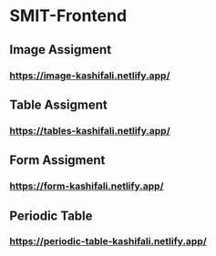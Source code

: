 # SMIT-Frontend


## Image Assigment
### https://image-kashifali.netlify.app/

## Table Assigment
### https://tables-kashifali.netlify.app/

## Form Assigment
### https://form-kashifali.netlify.app/

## Periodic Table
### https://periodic-table-kashifali.netlify.app/